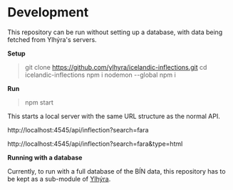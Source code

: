 # Development

This repository can be run without setting up a database, with data being fetched from Ylhýra's servers.

**Setup**

> git clone https://github.com/ylhyra/icelandic-inflections.git
> cd icelandic-inflections
> npm i nodemon --global
> npm i

**Run**

> npm start

This starts a local server with the same URL structure as the normal API.

http://localhost:4545/api/inflection?search=fara

http://localhost:4545/api/inflection?search=fara&type=html





**Running with a database**

Currently, to run with a full database of the BÍN data, this repository has to be kept as a sub-module of [Ylhýra](https://github.com/ylhyra/ylhyra).
